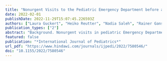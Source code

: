 ```yaml
---
title: "Nonurgent Visits to the Pediatric Emergency Department before and during the First Peak of the COVID-19 Pandemic"
date: 2022-02-01
publishDate: 2022-11-29T15:07:45.226593Z
authors: ["Laura Guckert", "Heiko Reutter", "Nadia Saleh", "Rainer Ganschow", "Andreas Müller", "Fabian Ebach"]
publication_types: ["2"]
abstract: "Background. Nonurgent visits in pediatric Emergency Departments are a growing burden. In order to find predictors for those nonurgent visits, we performed a retrospective analysis of unscheduled visits at the Pediatric Emergency Department of the University Hospital of Bonn, Germany, in the year 2017. Additionally, we compared these findings to unscheduled visits during the first peak of the worldwide pandemic of the Coronavirus disease 2019, to see if there would be an effect on nonurgent pediatric Emergency Department attendances. Methods. For our retrospective cohort study, we analyzed more than 5.000 visits at the pediatric Emergency Department of the University Hospital of Bonn, Germany, before and during the first peak of the ongoing worldwide pandemic of the Coronavirus disease 2019, particularly with regard to their urgency. Data included gender, age, zip code, urgency, and preexisting conditions. Results. Our study shows that more than half of unscheduled pediatric Emergency Department visits (69%) at the University Hospital in Bonn are for nonurgent reasons, with short living distance being a factor to present children to a pediatric Emergency Department, even with minor complaints. During the first peak of the pandemic of the Coronavirus disease 2019, nonurgent visits decreased significantly, potentially due to hesitation to attend a pediatric Emergency Department with minor issues, fearing an infection with SARS-CoV-2 at the hospital. Conclusion. Many people use pediatric Emergency Departments for nonemergency complaints. In order to address the reasons for nonurgent visits to pediatric Emergency Departments and to prevent parents from doing so, further studies and targeted education concepts for parents are needed."
featured: false
publication: "*International Journal of Pediatrics*"
url_pdf: "https://www.hindawi.com/journals/ijpedi/2022/7580546/"
doi: "10.1155/2022/7580546"
---
```


